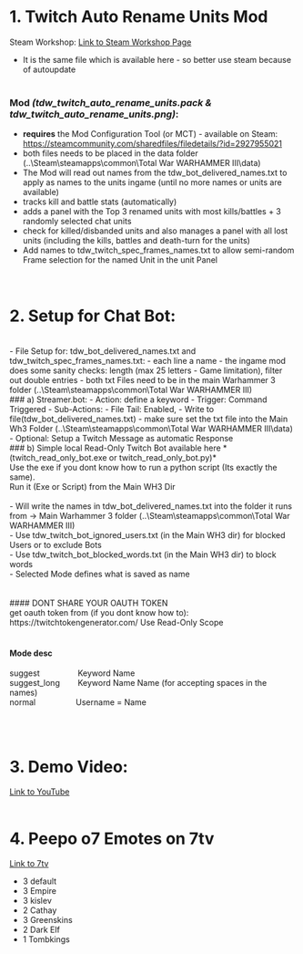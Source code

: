 # 1. **Twitch Auto Rename Units Mod**

Steam Workshop: <a href="https://steamcommunity.com/sharedfiles/filedetails/?id=3433854519&result=1" target="_blank">Link to Steam Workshop Page</a>  <br />
- It is the same file which is available here - so better use steam because of autoupdate <br /><br />
### **Mod** *(tdw_twitch_auto_rename_units.pack & tdw_twitch_auto_rename_units.png)*: <br />
- 	**requires** the Mod Configuration Tool (or MCT) - available on Steam: https://steamcommunity.com/sharedfiles/filedetails/?id=2927955021
- both files needs to be placed in the data folder (..\Steam\steamapps\common\Total War WARHAMMER III\data) <br />
- The Mod will read out names from the tdw_bot_delivered_names.txt to apply as names to the units ingame (until no more names or units are available) <br />
- tracks kill and battle stats (automatically) <br />
- adds a panel with the Top 3 renamed units with most kills/battles + 3 randomly selected chat units <br />
- check for killed/disbanded units and also manages a panel with all lost units (including the kills, battles and death-turn for the units) <br />
- Add names to tdw_twitch_spec_frames_names.txt to allow semi-random Frame selection for the named Unit in the unit Panel <br />
<br /> <br />


# 2. Setup for Chat Bot: <br />
<br />
- File Setup for: tdw_bot_delivered_names.txt and tdw_twitch_spec_frames_names.txt:
  - each line a name
  - the ingame mod does some sanity checks: length (max 25 letters - Game limitation), filter out double entries
  - both txt Files need to be in the main Warhammer 3 folder (..\Steam\steamapps\common\Total War WARHAMMER III)
<br />
### a) Streamer.bot:
 - Action: define a keyword
 - Trigger: Command Triggered
 - Sub-Actions:
   - File Tail: Enabled,
   - Write to file(tdw_bot_delivered_names.txt) - make sure set the txt file into the Main Wh3 Folder (..\Steam\steamapps\common\Total War WARHAMMER III\data)
   - Optional: Setup a Twitch Message as automatic Response
<br />
### b) Simple local Read-Only Twitch Bot available here *(twitch_read_only_bot.exe or twitch_read_only_bot.py)* <br />
Use the exe if you dont know how to run a python script (Its exactly the same). <br />
Run it (Exe or Script) from the Main WH3 Dir <br />
 <br />
- Will write the names in tdw_bot_delivered_names.txt into the folder it runs from -> Main Warhammer 3 folder (..\Steam\steamapps\common\Total War WARHAMMER III) <br />
- Use tdw_twitch_bot_ignored_users.txt (in the Main WH3 dir) for blocked Users or to exclude Bots <br />
- Use tdw_twitch_bot_blocked_words.txt (in the Main WH3 dir) to block words <br /> 
- Selected Mode defines what is saved as name  <br /> <br />
<br />
#### DONT SHARE YOUR OAUTH TOKEN <br />
get oauth token from (if you dont know how to): https://twitchtokengenerator.com/ Use Read-Only Scope <br /> <br />

#### Mode desc <br />
suggest &nbsp;&nbsp;&nbsp;&nbsp;&nbsp;&nbsp;&nbsp;&nbsp;&nbsp;&nbsp;&nbsp;&nbsp;&nbsp;&nbsp;&nbsp; Keyword Name <br />
suggest_long &nbsp;&nbsp;&nbsp;&nbsp;&nbsp;&nbsp; Keyword Name Name  (for accepting spaces in the names) <br />
normal &nbsp;&nbsp;&nbsp;&nbsp;&nbsp;&nbsp;&nbsp;&nbsp;&nbsp;&nbsp;&nbsp;&nbsp;&nbsp;&nbsp;&nbsp;&nbsp; Username = Name <br />

<br /> <br />
# 3. Demo Video:  <br />
<a href="https://youtu.be/Nxhe_9w6_LE" target="_blank">Link to YouTube</a>
<br /> <br />
# 4. Peepo o7 Emotes on 7tv
<a href="https://7tv.app/emote-sets/01JN18FXZ9JG1BEGPY9KVG9BRJ" target="_blank">Link to 7tv</a>
- 3 default
- 3 Empire
- 3 kislev
- 2 Cathay
- 3 Greenskins
- 2 Dark Elf
- 1 Tombkings
